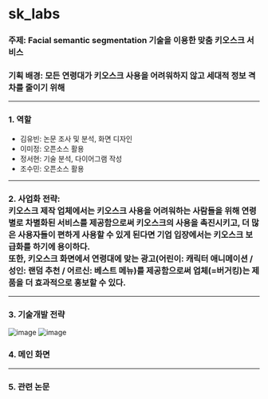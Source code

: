 # sk_labs
### 주제: Facial semantic segmentation 기술을 이용한 맞춤 키오스크 서비스
### 기획 배경: 모든 연령대가 키오스크 사용을 어려워하지 않고 세대적 정보 격차를 줄이기 위해
---
### 1. 역할
- 김유빈: 논문 조사 및 분석, 화면 디자인
- 이미정: 오픈소스 활용
- 정서현: 기술 분석, 다이어그램 작성
- 조수민: 오픈소스 활용
---
### 2. 사업화 전략: <br>키오스크 제작 업체에서는 키오스크 사용을 어려워하는 사람들을 위해 연령별로 차별화된 서비스를 제공함으로써 키오스크의 사용을 촉진시키고, 더 많은 사용자들이 편하게 사용할 수 있게 된다면 기업 입장에서는 키오스크 보급화를 하기에 용이하다.<br> 또한, 키오스크 화면에서 연령대에 맞는 광고(어린이: 캐릭터 애니메이션 / 성인: 랜덤 추천 / 어르신: 베스트 메뉴)를 제공함으로써 업체(=버거킹)는 제품을 더 효과적으로 홍보할 수 있다.
---
### 3. 기술개발 전략
![image](https://user-images.githubusercontent.com/69234788/118435546-230cb480-b71a-11eb-9b20-11b5304e8c4d.png)
![image](https://user-images.githubusercontent.com/69234788/118435555-2738d200-b71a-11eb-8aff-6bf6b5e88acd.png)
### 4. 메인 화면
---
### 5. 관련 논문 
